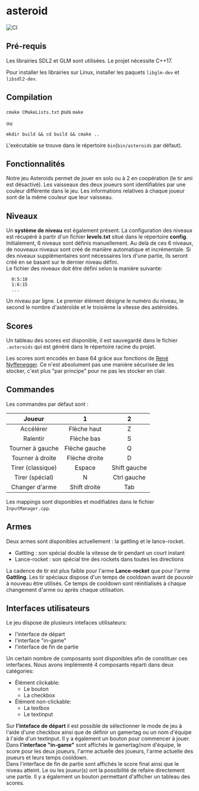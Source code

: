 # asteroid

![CI](https://github.com/cyrillajarge/asteroid/workflows/CI/badge.svg?branch=master)

## Pré-requis

Les librairies SDL2 et GLM sont utilisées.
Le projet nécessite C++17.

Pour installer les librairies sur Linux, installer les paquets `libglm-dev` et `libsdl2-dev`.

## Compilation
`cmake CMakeLists.txt`
puis
`make`

ou

```
mkdir build && cd build && cmake ..
```

L'exécutable se trouve dans le répertoire `bin`(`bin/asteroids` par défaut).

## Fonctionnalités

Notre jeu Asteroids permet de jouer en solo ou à 2 en coopération (le tir ami est désactivé).
Les vaisseaux des deux joueurs sont identifiables par une couleur différente dans le jeu. Les informations relatives à chaque joueur sont de la même couleur que leur vaisseau.  

## Niveaux

Un **système de niveau** est également présent. La configuration des niveaux est récupéré à partir d'un fichier **levels.txt** situé dans le répertoire **config**. Initialement, 6 niveaux sont définis manuellement. Au delà de ces 6 niveaux, de nouveaux niveaux sont créé de manière automatique et incrémentale. Si des niveaux supplémentaires sont nécessaires lors d'une partie, ils seront créé en se basant sur le dernier niveau défini.     
Le fichier des niveaux doit être défini selon la manière suivante:
```
  0:5:10
  1:6:15
  ...
```
Un niveau par ligne. Le premier élément désigne le numéro du niveau, le second le nombre d'astéroïde et le troisième la vitesse des astéroïdes.

## Scores

Un tableau des scores est disponible, il est sauvegardé dans le fichier `.asteroids` qui est généré dans le répertoire racine du projet.

Les scores sont encodés en base 64 grâce aux fonctions de [René Nyffenegger](https://github.com/ReneNyffenegger/cpp-base64). Ce n'est absolument pas une manière sécurisée de les stocker, c'est plus "par principe" pour ne pas les stocker en clair.

## Commandes

Les commandes par défaut sont :

|Joueur|1|2|
|:--:|:-:|:-:|
|Accélérer|Flèche haut|Z|
|Ralentir|Flèche bas|S|
|Tourner à gauche|Flèche gauche|Q|
|Tourner à droite|Flèche droite|D|
|Tirer (classique)|Espace|Shift gauche|
|Tirer (spécial)|N|Ctrl gauche|
|Changer d'arme|Shift droite|Tab|

Les mappings sont disponibles et modifiables dans le fichier `InputManager.cpp`.

## Armes

Deux armes sont disponibles actuellement : la gattling et le lance-rocket.

* Gattling : son spécial double la vitesse de tir pendant un court instant
* Lance-rocket : son spécial tire des rockets dans toutes les directions

La cadence de tir est plus faible pour l'arme **Lance-rocket** que pour l'arme **Gattling**.
Les tir spéciaux dispose d'un temps de cooldown avant de pouvoir à nouveau être utilisés. Ce temps de cooldown sont réinitialisés à chaque changement d'arme ou après chaque utilisation.


## Interfaces utilisateurs
Le jeu dispose de plusieurs intefaces utilisateurs:
* l'interface de départ
* l'interface "in-game"
* l'interface de fin de partie

Un certain nombre de composants sont disponibles afin de constituer ces interfaces. Nous avons implémenté 4 composants réparti dans deux catégories:
* Élément clickable:
  * Le bouton
  * La checkbox
* Élément non-clickable:
  * La textbox
  * Le textinput
  
Sur **l'inteface de départ** il est possible de sélectionner le mode de jeu à l'aide d'une checkbox ainsi que de définir un gamertag ou un nom d'équipe à l'aide d'un textinput. Il y a également un bouton pour commencer à jouer.   
Dans **l'interface "in-game"** sont affichés le gamertag/nom d'équipe, le score pour les deux joueurs, l'arme actuelle des joueurs, l'arme actuelle des joueurs et leurs temps cooldown.  
Dans l'interface de fin de partie sont affichés le score final ainsi que le niveau atteint. Le ou les joueur(s) ont la possibilité de refaire directement une partie. Il y a également un bouton permettant d'afficher un tableau des scores.
